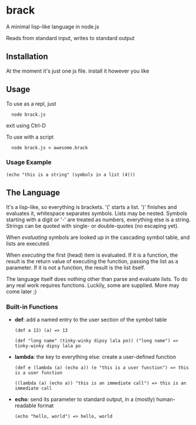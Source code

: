 # brack

A minimal lisp-like language in node.js

Reads from standard input, writes to standard output

## Installation

At the moment it's just one js file. install it however you like

## Usage
To use as a repl, just 
```
  node brack.js
```
exit using Ctrl-D

To use with a script
```
  node brack.js < awesome.brack
```

### Usage Example
```
(echo "this is a string" (symbols in a list (4)))
```

## The Language

It's a lisp-like, so everything is brackets. '(' starts a list. ')' finishes and evaluates it, whitespace separates symbols. Lists may be nested. Symbols starting with a digit or '-' are treated as numbers, everything else is a string. 
Strings can be quoted with single- or double-quotes (no escaping yet).

When _evaluating_ symbols are looked up in the cascading symbol table, and lists are executed. 

When _executing_ the first (head) item is evaluated. If it is a function,
the result is the return value of executing the function, passing the list as a parameter. 
If it is not a function, the result is the list itself.

The language itself does nothing other than parse and evaluate lists. To do any real work 
requires functions. Luckily, some are supplied. More may come later ;)

### Built-in Functions

* **def**:
  add a named entry to the user section of the symbol table
  ```
  (def a 13) (a) => 13
  ```
  ```
  (def "long name" (tinky-winky dipsy lala po)) ("long name") => tinky-winky dipsy lala po
  ```

* **lambda**:
  the key to everything else: create a user-defined function

  ```
  (def e (lambda (a) (echo a)) (e "this is a user function") => this is a user function
  ```
  ```
  ((lambda (a) (echo a)) "this is an immediate call") => this is an immediate call
  ```

* **echo**:
  send its parameter to standard output, in a (mostly) human-readable format

  ```
  (echo "hello, world") => hello, world
  ```
